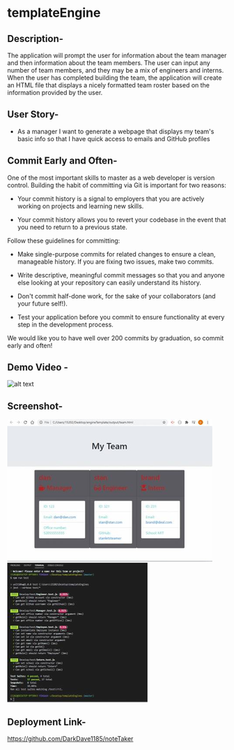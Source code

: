 # templateEngine

## Description-
The application will prompt the user for information about the team manager and then information about the team members. The user can input any number of team members, and they may be a mix of engineers and interns. When the user has completed building the team, the application will create an HTML file that displays a nicely formatted team roster based on the information provided by the user.

## User Story-
* As a manager I want to generate a webpage that displays my team's basic info so that I have quick access to emails and GitHub profiles

## Commit Early and Often-

One of the most important skills to master as a web developer is version control. Building the habit of committing via Git is important for two reasons:

* Your commit history is a signal to employers that you are actively working on projects and learning new skills.

* Your commit history allows you to revert your codebase in the event that you need to return to a previous state.

Follow these guidelines for committing:

* Make single-purpose commits for related changes to ensure a clean, manageable history. If you are fixing two issues, make two commits.

* Write descriptive, meaningful commit messages so that you and anyone else looking at your repository can easily understand its history.

* Don't commit half-done work, for the sake of your collaborators (and your future self!).

* Test your application before you commit to ensure functionality at every step in the development process.

We would like you to have well over 200 commits by graduation, so commit early and often!
## Demo Video -
![alt text](https://drive.google.com/file/d/1wj9DbzDo8vMGg-av_WX46kb_NVJv2CBt/view "DEMO")

## Screenshot- 
![alt text](https://github.com/DarkDave1185/engineTemplate/blob/master/Screens/engineTemplate.JPG "teamScreen")
![alt text](https://github.com/DarkDave1185/engineTemplate/blob/master/Screens/npmTestRun.JPG "npmTest")
## Deployment Link- 
https://github.com/DarkDave1185/noteTaker
